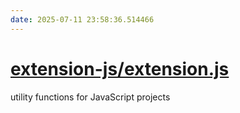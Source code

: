 ```yaml
---
date: 2025-07-11 23:58:36.514466
---
```


# [extension-js/extension.js](https://github.com/extension-js/extension.js)

utility functions for JavaScript projects